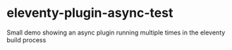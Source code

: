 # eleventy-plugin-async-test

Small demo showing an async plugin running multiple times in the eleventy build process
